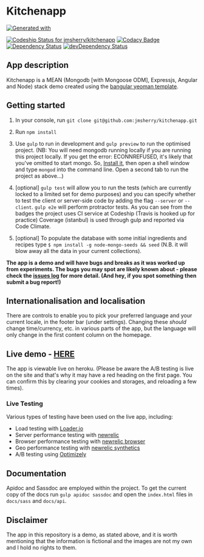 # Kitchenapp

[![Generated with](https://img.shields.io/badge/generated%20with-bangular-blue.svg?style=flat-square)](https://github.com/42Zavattas/generator-bangular)

[ ![Codeship Status for jmsherry/kitchenapp](https://codeship.com/projects/2eabc9b0-2ace-0133-8c51-622b866f1c07/status?branch=master)](https://codeship.com/projects/98338)
[![Codacy Badge](https://www.codacy.com/project/badge/01f2c1ccfd1147f8a7e449c8de41a712)](https://www.codacy.com/app/james-m-sherry/kitchenapp)
[![Dependency Status](https://david-dm.org/jmsherry/kitchenapp.svg?style=flat)](https://david-dm.org/jmsherry/kitchenapp)
[![devDependency Status](https://david-dm.org/jmsherry/kitchenapp/dev-status.svg)](https://david-dm.org/jmsherry/kitchenapp#info=devDependencies)

## App description
Kitchenapp is a MEAN (Mongodb [with Mongoose ODM], Expressjs, Angular and Node) stack demo created using the [bangular yeoman template](https://github.com/42Zavattas/generator-bangular).

## Getting started
1. In your console, run `git clone git@github.com:jmsherry/kitchenapp.git`
2. Run `npm install`
3. Use `gulp` to run in development and `gulp preview` to run the optimised project. (NB: You will need mongodb running locally if you are running this project locally. If you get the error: ECONNREFUSED, it's likely that you've omitted to start mongo. So, [Install it](http://docs.mongodb.org/master/installation/), then open a shell window and type `mongod` into the command line. Open a second tab to run the project as above...)

4. [optional] `gulp test` will allow you to run the tests (which are currently locked to a limited set for demo purposes) and you can specify whether to test the client or server-side code by adding the flag `--server` or `--client`. `gulp e2e` will perform protractor tests. As you can see from the badges the project uses CI service at Codeship (Travis is hooked up for practice) Coverage (istanbul) is used through gulp and reported via Code Climate.

5. [optional] To populate the database with some initial ingredients and recipes type `$ npm install -g node-mongo-seeds && seed` (N.B. it will blow away all the data in your current collections).

**The app is a demo and will have bugs and breaks as it was worked up from experiments. The bugs you may spot are likely known about - please check the [issues log](https://github.com/jmsherry/kitchenapp/issues) for more detail. (And hey, if you spot something then submit a bug report!)**

## Internationalisation and localisation
There are controls to enable you to pick your preferred language and your current locale, in the footer bar (under settings). Changing these *should* change time/currency, etc. in various parts of the app, but the language will only change in the first content column on the homepage.

## Live demo - [HERE](https://kitchenapp2.herokuapp.com/)
 The app is viewable live on heroku. (Please be aware the A/B testing is live on the site and that's why it may have a red heading on the first page. You can confirm this by clearing your cookies and storages, and reloading a few times).

### Live Testing
Various types of testing have been used on the live app, including:

* Load testing with [Loader.io](https://loader.io/)
* Server performance testing with [newrelic](http://newrelic.com/)
* Browser performance testing with [newrelic browser](http://newrelic.com/browser-monitoring)
* Geo performance testing with [newrelic synthetics](http://newrelic.com/synthetics)
* A/B testing using [Optimizely](https://app.optimizely.com)

## Documentation
Apidoc and Sassdoc are employed within the project. To get the current copy of the docs run `gulp apidoc sassdoc` and open the `index.html` files in `docs/sass` and `docs/api`.

## Disclaimer
The app in this repository is a demo, as stated above, and it is worth mentioning that the information is fictional and the images are not my own and I hold no rights to them.
